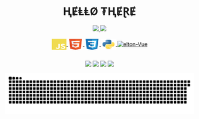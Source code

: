 <h1 align="center">ⱧɆⱠⱠØ ₮ⱧɆⱤɆ</h1>

<div align="center">
  <a href="https://github.com/elton-souza">
  <img height="180em" src="https://github-readme-stats.vercel.app/api?username=elton-souza&show_icons=true&theme=vision-friendly-dark&include_all_commits=true&count_private=true"/>
  <img height="180em" src="https://github-readme-stats.vercel.app/api/top-langs/?username=elton-souza&layout=compact&langs_count=16&theme=vision-friendly-dark"/>
</div>
<div align="center"><br>
  <img align="center" alt="elton-Js" height="30" width="40" src="https://raw.githubusercontent.com/devicons/devicon/master/icons/javascript/javascript-plain.svg">
  <img align="center" alt="elton-HTML" height="30" width="40" src="https://raw.githubusercontent.com/devicons/devicon/master/icons/html5/html5-original.svg">
  <img align="center" alt="elton-CSS" height="30" width="40" src="https://raw.githubusercontent.com/devicons/devicon/master/icons/css3/css3-original.svg">
  <img align="center" alt="elton-Python" height="30" width="40" src="https://raw.githubusercontent.com/devicons/devicon/master/icons/python/python-original.svg">
  <img align="center" alt="elton-Vue" height="30" width="40" src="https://cdn.jsdelivr.net/gh/devicons/devicon/icons/vuejs/vuejs-original.svg" />
</div>
  
  ##
<div align="center">
<a href="https://www.instagram.com/notle.py" target="_blank"><img src="https://img.shields.io/badge/-Instagram-%23E4405F?style=for-the-badge&logo=instagram&logoColor=white" target="_blank"></a>
<a href="https://www.twitch.tv/notlesz" target="_blank"><img src="https://img.shields.io/badge/Twitch-9146FF?style=for-the-badge&logo=twitch&logoColor=white" target="_blank"></a>
<a href = "mailto:elton.souza1515@gmail.com"><img src="https://img.shields.io/badge/-Outlook-blue?style=for-the-badge&logo=microsoftoutlook" target="_blank"></a>
<a href="https:https://www.linkedin.com/in/elton-souza-444398206" target="_blank"><img src="https://img.shields.io/badge/-LinkedIn-%230077B5?style=for-the-badge&logo=linkedin&logoColor=white" target="_blank"></a> 
  
  ![Snake animation](https://github.com/elton-souza/elton-souza/blob/output/github-contribution-grid-snake.svg)
 
</div>
